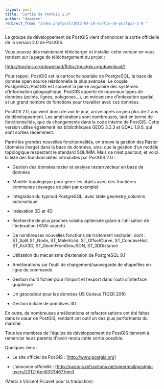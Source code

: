 ```yaml
---
layout: post
title: "Sortie de PostGIS 2.0"
author: "daamien"
redirect_from: "index.php?post/2012-04-10-sortie-de-postgis-2-0 "
---
```





<!--more-->


Le groupe de développement de PostGIS vient d'annoncer la sortie officielle de la version 2.0 de PostGIS. 



Vous pouvez dès maintenant télécharger et installer cette version en vous rendant sur la page de téléchargement du projet :



[http://postgis.org/download/|http://postgis.org/download/]



Pour rappel, PostGIS est la cartouche spatiale de PostgreSQL, la base de donnée open source relationnelle la plus avancée. Le couple PostgreSQL/PostGIS est souvent la pierre angulaire des systèmes d'information géographique. PostGIS apporte de nouveaux types de données (points, lignes, polygones…), un mécanisme d'indexation spatial, et un grand nombre de fonctions pour travailler avec ces données.



PostGIS 2.0, qui vient donc de voir le jour, arrive après un peu plus de 2 ans de développement. Les améliorations sont nombreuses, tant en terme de fonctionnalités, que de changements dans le code interne de PostGIS. Cette version utilise également les bibliothèques GEOS 3.3.3 et GDAL 1.9.0, qui sont sorties récemment.



Parmi les grandes nouvelles fonctionnalités, on trouve la gestion des Raster (données image) dans la base de données, ainsi que la gestion d’un modèle topologique respectant le standard SQL/MM. Mais ce n’est pas tout, et voici la liste des fonctionnalités introduites par PostGIS 2.0 :



* Gestion des données raster et analyse raster/vecteur en base de données

* Modèle topologique pour gérer les objets avec des frontières communes (pavages de plan par exemple)

* Intégration du typmod PostgreSQL, avec table geometry_columns automatique

* Indexation 3D et 4D

* Recherche de plus proches voisins optimisée grâce à l’utilisation de l'indexation (KNN-search)

* De nombreuses nouvelles fonctions de traitement vectoriel, dont :  ST_Split,ST_Node, ST_MakeValid, ST_OffsetCurve, ST_ConcaveHull, ST_AsX3D, ST_GeomFromGeoJSON, ST_3DDistance

* Utilisation du mécanisme d’extension de PostgreSQL 9.1

* Améliorations sur l’outil de chargement/sauvegarde de shapefiles en ligne de commande

* Gestion multi fichier pour l’import et l’export dans l’outil d’interface graphique

* Un géocodeur pour les données US Census TIGER 2010

* Gestion initiale de primitives 3D



En outre, de nombreuses améliorations et refactorisations ont été faites dans le cœur de PostGIS, rendant cet outil un des plus performants du marché.



Tous les membres de l'équipe de développement de PostGIS tiennent à remercier leurs parents d'avoir rendu cette sortie possible.



Quelques liens :



* Le site officiel de PosGIS : [http://www.postgis.org]

* L'annonce officielle : [http://postgis.refractions.net/pipermail/postgis-users/2012-April/033467.html]





(Merci à Vincent Picavet pour la traduction)